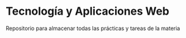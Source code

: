 # Tecnología y Aplicaciones Web
Repositorio para almacenar todas las prácticas y tareas de la materia

